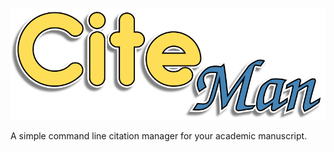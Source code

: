 ![CiteMan Logo](https://raw.githubusercontent.com/dylanrussellmd/citeman/main/static/logo.png)

A simple command line citation manager for your academic manuscript.